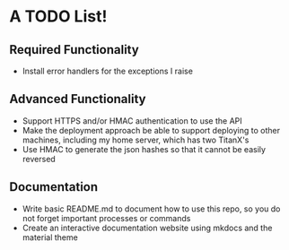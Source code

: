 # A TODO List!

## Required Functionality

* Install error handlers for the exceptions I raise

## Advanced Functionality

* Support HTTPS and/or HMAC authentication to use the API
* Make the deployment approach be able to support deploying to other machines,
  including my home server, which has two TitanX's
* Use HMAC to generate the json hashes so that it cannot be easily reversed


## Documentation

* Write basic README.md to document how to use this repo, so you do not forget
  important processes or commands
* Create an interactive documentation website using mkdocs and the material
  theme
